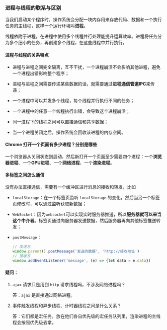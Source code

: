 ### 进程与线程的联系与区别

当我们启动某个程序时，操作系统会分配一块内存用来存放代码、数据和一个执行任务的主线程，这样一个运行环境叫**进程**。

线程依附于进程，在进程中使用多个线程并行处理能提升运算效率。进程将任务分为多个细小的任务，再创建多个线程，在这些线程中并行执行。

#### 进程与线程的关系特点

- 进程与进程之间完全隔离，互不干扰，一个进程崩溃不会影响其他进程，避免一个进程出错影响整个程序；

- 进程与进程之间需要传递某些数据的话，就需要通过**进程通信管道IPC**来传递；

- 一个进程中可以并发多个线程，每个线程并行执行不同的任务；

- 一个进程中的任意一个线程执行出错，会导致这个进程崩溃；

- 同一进程下的线程之间可以直接通信和共享数据；

- 当一个进程关闭之后，操作系统会回收该进程的内存空间。

#### Chrome 打开一个页面有多少进程？分别是哪些

一个浏览器从关闭状态到启动，然后新打开一个页面至少需要四个进程：一个**浏览器进程**、一个**GPU进程**、一个**网络进程**、一个**渲染进程**。

#### 多标签之间怎么通信

没有办法直接通信，需要有一个缓冲区进行消息的接收和转发，比如

- `localStorage`：在一个标签页监听 `localStorage` 的变化，然后当另一个标签页修改时，可以通过监听获取新数据；

- `WebSocket`：因为`websocket`可以实现实时服务器推送，所以**服务器就可以来当这个中介者**。标签页通过向服务器发送数据，然后服务器再向其他标签推送转发；

- `postMessage`：

  ```js
  // 发送方
  window.parent().postMessage('发送的数据', 'http://接收地址')
  // 接收方
  window.addEventListener('message', (e) => {let data = e.data})
  ```

#### 疑问：

1. `ajax` 请求只是用到 `http` 请求线程吗，不涉及网络进程吗？

   答：`ajax` 是直接通过网络进程。 

2. 事件触发线程和异步线程、计时器线程之间是什么关系？

   答：它们都是宏任务，放在他们各自优先级的宏任务队列里，渲染进程的主线程会按照优先级去拿。


